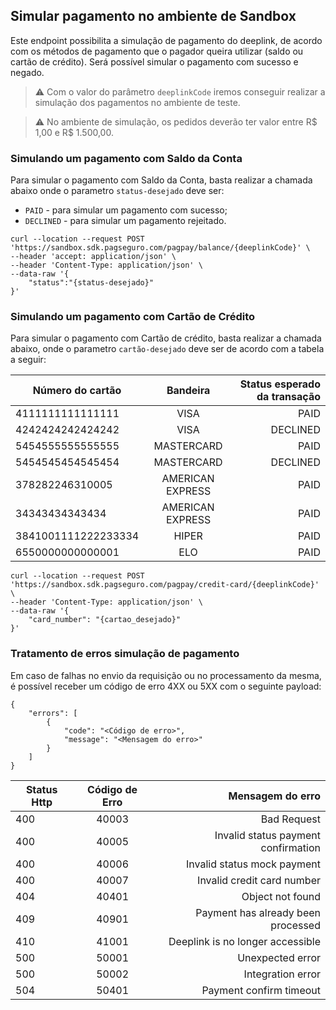 ## Simular pagamento no ambiente de Sandbox


Este endpoint possibilita a simulação de pagamento do deeplink, de acordo com os métodos de pagamento que o pagador queira utilizar (saldo ou cartão de crédito). Será possível simular o pagamento com sucesso e negado.


> :warning: Com o valor do parâmetro `deeplinkCode` iremos conseguir realizar a simulação dos pagamentos no ambiente de teste.

> :warning: No ambiente de simulação, os pedidos deverão ter valor entre R$ 1,00 e R$ 1.500,00.

### Simulando um pagamento com Saldo da Conta

Para simular o pagamento com Saldo da Conta, basta realizar a chamada abaixo onde o parametro `status-desejado` deve ser:

- `PAID` - para simular um pagamento com sucesso;
- `DECLINED` - para simular um pagamento rejeitado.

```console
curl --location --request POST 'https://sandbox.sdk.pagseguro.com/pagpay/balance/{deeplinkCode}' \
--header 'accept: application/json' \
--header 'Content-Type: application/json' \
--data-raw '{
    "status":"{status-desejado}"
}'
```

### Simulando um pagamento com Cartão de Crédito

Para simular o pagamento com Cartão de crédito, basta realizar a chamada abaixo, onde o parametro `cartão-desejado` deve ser de acordo com a tabela a seguir:


| Número do cartão    |     Bandeira     | Status esperado da transação |
|---------------------|:----------------:|-----------------------------:|
| 4111111111111111    |       VISA       |                         PAID |
| 4242424242424242    |       VISA       |                     DECLINED |
| 5454555555555555    |    MASTERCARD    |                         PAID |
| 5454545454545454    |    MASTERCARD    |                     DECLINED |
| 378282246310005     | AMERICAN EXPRESS |                         PAID |
| 34343434343434      | AMERICAN EXPRESS |                         PAID |
| 3841001111222233334 |      HIPER       |                         PAID |
| 6550000000000001    |       ELO        |                         PAID |


```console
curl --location --request POST 'https://sandbox.sdk.pagseguro.com/pagpay/credit-card/{deeplinkCode}' \
--header 'Content-Type: application/json' \
--data-raw '{
    "card_number": "{cartao_desejado}"
}'
```


### Tratamento de erros simulação de pagamento

Em caso de falhas no envio da requisição ou no processamento da mesma, é possível receber um código de erro 4XX ou 5XX com o seguinte payload:

```console
{
    "errors": [
        {
            "code": "<Código de erro>",
            "message": "<Mensagem do erro>"
        }
    ]
}
```

| Status Http | Código de Erro |                    Mensagem do erro |
|-------------|:--------------:|------------------------------------:|
| 400         |     40003      |                         Bad Request |
| 400         |     40005      | Invalid status payment confirmation |
| 400         |     40006      |         Invalid status mock payment |
| 400         |     40007      |          Invalid credit card number |
| 404         |     40401      |                    Object not found |
| 409         |     40901      |  Payment has already been processed |
| 410         |     41001      |    Deeplink is no longer accessible |
| 500         |     50001      |                    Unexpected error |
| 500         |     50002      |                   Integration error |
| 504         |     50401      |             Payment confirm timeout |